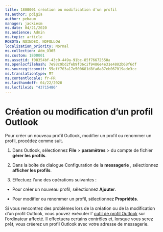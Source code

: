 ```yaml
---
title: 1800001 création ou modification d’un profil
ms.author: pdigia
author: pebaum
manager: jackiesm
ms.date: 04/21/2020
ms.audience: Admin
ms.topic: article
ROBOTS: NOINDEX, NOFOLLOW
localization_priority: Normal
ms.collection: Adm_O365
ms.custom: 1800001
ms.assetid: f08354bf-43c0-449a-91bc-85f76672550a
ms.openlocfilehash: 7e98c9bd2feb9f36c2f9486e4e31e4882b68f6df
ms.sourcegitcommit: 55eff703a17e500681d8fa6a87eb067019ade3cc
ms.translationtype: MT
ms.contentlocale: fr-FR
ms.lasthandoff: 04/22/2020
ms.locfileid: "43715486"
---
```

# <a name="create-or-edit-an-outlook-profile"></a>Création ou modification d’un profil Outlook

Pour créer un nouveau profil Outlook, modifier un profil ou renommer un profil, procédez comme suit.
  
1. Dans Outlook, sélectionnez **File** \> **paramètres** \> du compte de fichier **gérer les profils**.
    
2. Dans la boîte de dialogue Configuration de la **messagerie** , sélectionnez **afficher les profils**.
    
3. Effectuez l’une des opérations suivantes :
    
  - Pour créer un nouveau profil, sélectionnez **Ajouter**.
    
  - Pour modifier ou renommer un profil, sélectionnez **Propriétés**.
    
Si vous rencontrez des problèmes lors de la création ou de la modification d’un profil Outlook, vous pouvez exécuter l' [outil de profil Outlook](https://aka.ms/SaRA-OutlookSetupProfile) sur l’ordinateur affecté. Il effectuera certains contrôles et, lorsque vous serez prêt, vous créerez un profil Outlook avec votre adresse de messagerie. 
  

